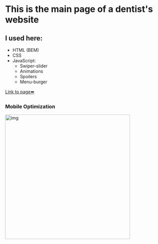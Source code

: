 # This is the main page of a dentist's website

## I used here:
* HTML (BEM)
* CSS
* JavaScript:
	* Swiper-slider
	* Animations
	* Spoilers
	* Menu-burger

[Link to page⬅️][link]

### Mobile Optimization
<img src="img/page-speed.jpg" alt="img" style="height: 400px;">

[link]: https://salyerik.github.io/dental/